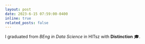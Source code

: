 ```yaml
---
layout: post
date: 2023-6-15 07:59:00-0400
inline: true
related_posts: false
---
```


I graduated from *BEng in Data Science* in HITsz with **Distinction** 🎓.